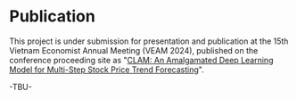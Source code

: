 # Publication 

This project is under submission for presentation and publication at the 15th Vietnam Economist Annual Meeting (VEAM 2024), published on the conference proceeding site as "[CLAM: An Amalgamated Deep Learning Model
for Multi-Step Stock Price Trend Forecasting]()". 

-TBU- 
